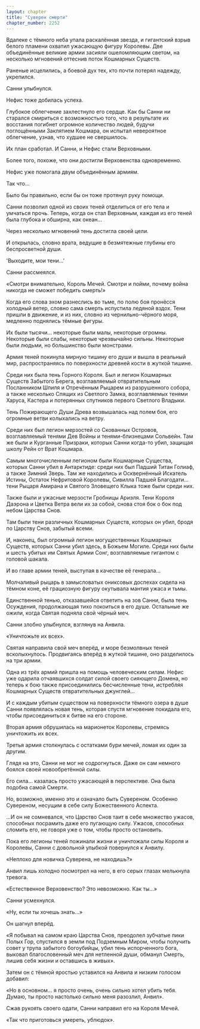 ```yaml
---
layout: chapter
title: "Суверен смерти"
chapter_number: 2252
---
```




Вдалеке с тёмного неба упала раскалённая звезда, и гигантский взрыв белого пламени охватил ужасающую фигуру Королевы. Две объединённые великие армии засияли ошеломляющим светом, на несколько мгновений оттеснив поток Кошмарных Существ.

Раненые исцелились, а боевой дух тех, кто почти потерял надежду, укрепился.

Санни улыбнулся.

Нефис тоже добилась успеха.

Глубокое облегчение захлестнуло его сердце. Как бы Санни ни старался смириться с возможностью того, что в результате их восстания погибнет огромное количество людей, будучи поглощёнными Заклятием Кошмара, он испытал невероятное облегчение, узнав, что худшее не свершилось.

Их план сработал. И Санни, и Нефис стали Верховными.

Более того, похоже, что они достигли Верховенства одновременно.

Нефис уже помогала двум объединённым армиям.

Так что...

Было бы правильно, если бы он тоже протянул руку помощи.

Санни позволил одной из своих теней отделиться от его тела и умчаться прочь. Теперь, когда он стал Верховным, каждая из его теней была глубока и обширна, как океан...

Через несколько мгновений тень достигла своей цели.

И открылась, словно врата, ведущие в безмятежные глубины его беспросветной души.

'Выходите, мои тени...'

Санни рассмеялся.

«Смотри внимательно, Король Мечей. Смотри и пойми, почему война никогда не сможет победить смерть!»

Когда его слова эхом разнеслись во тьме, по полю боя пронёсся холодный ветер, словно сама смерть испустила ледяной вздох. Тени пришли в движение, и из них, словно из чернильно-чёрного моря, медленно поднялись тёмные фигуры.

Их были тысячи... некоторые были малы, некоторые огромны. Некоторые были слабы, некоторые чрезвычайно сильны. Некоторые были людьми, но большинство были монстрами.

Армия теней покинула мирную тишину его души и вышла в реальный мир, распространяясь по поверхности древней кости в жуткой тишине.

Среди них была тень Горного Короля. Был и легион Кошмарных Существ Забытого Берега, возглавляемый отвратительным Посланником Шпиля и Отречённым Рыцарем из разрушенного собора, а также несколько Спящих из Светлого Замка, возглавляемых тенями Харуса, Кастера и потерянных спутников первого Светлого Владыки.

Тень Пожирающего Души Древа возвышалась над полем боя, его огромные ветви колыхались на ветру.

Среди них был легион мерзостей со Скованных Островов, возглавляемый тенями Дев Войны и тенями-близнецами Сольвейн. Там же были и Курганные Призраки, которых Санни когда-то убил, защищая школу Рейн от Врат Кошмара.

Самым многочисленным легионом были Кошмарные Существа, которых Санни убил в Антарктиде: среди них был Падший Титан Голиаф, а также Зимний Зверь. Там же находились и Осквернённый Искатель Истины, Остаток Нефритовой Королевы, Сивилла Падшей Благодати... тени Рыцаря Амирана и Святого Зловещего Клыка тоже были среди них.

Также были и ужасные мерзости Гробницы Ариэля. Тени Короля Даэрона и Цветка Ветра вели их за собой, снова стоя бок о бок под небом Царства Снов.

Там были тени различных Кошмарных Существ, которых он убил, бродя по Царству Снов, забытый всеми.

И, наконец, был огромный легион могущественных Кошмарных Существ, которых Санни убил здесь, в Божьем Могиле. Среди них были и шесть убитых им Святых Армии Сонг, возглавляемые гигантом с головой шакала.

И во главе армии теней, выступая в качестве её генерала...

Молчаливый рыцарь в замысловатых ониксовых доспехах сидела на тёмном коне, её грациозную фигуру окутывала мантия ужаса и тьмы.

Единственной тенью, отказавшейся ответить на зов Санни, была тень Осуждения, продолжающая тихо покоиться в его душе. Остальные же ожили, когда Святая подняла свой чёрный меч.

Санни злобно улыбнулся, взглянув на Анвила.

«Уничтожьте их всех».

Святая направила свой меч вперёд, и море безмолвных теней всколыхнулось. Продвигаясь вперёд в жуткой тишине, оно разделилось на три армии.

Одна из трёх армий пришла на помощь человеческим силам. Нефис уже одарила отчаявшихся солдат силой своего сияющего Домена, но теперь к бою также присоединились бесчисленные тени, истребляя Кошмарных Существ отвратительных джунглей...

И с каждым убитым существом на поверхности тёмного озера в душе Санни появлялась новая тень, которая спустя мгновение покидала его, чтобы присоединиться к битве на его стороне.

Вторая армия обрушилась на марионеток Королевы, стремясь уничтожить их всех.

Третья армия столкнулась с остатками бури мечей, ломая их один за другим.

Глядя на это, Санни не мог не содрогнуться. Даже он сам немного боялся своей новообретённой силы.

Его сила... казалась просто ужасающей в перспективе. Она была подобна самой Смерти.

Но, возможно, именно это и означало быть Сувереном. Особенно Сувереном, несущим в себе силу Божественного Аспекта.

...И он не сомневался, что Царство Снов таит в себе множество ужасов, способных посрамить даже его пугающую силу. Ужасов, способных сломить его, не говоря уже о том, чтобы просто остановить.

Пока его легионы теней пожинали жизни и уничтожали силы Короля и Королевы, Санни с довольной улыбкой повернулся к Анвилу.

«Неплохо для новичка Суверена, не находишь?»

Анвил лишь холодно посмотрел на него, в его серых глазах мелькнула тревога.

«Естественное Верховенство? Это невозможно. Как ты...»

Санни усмехнулся.

«Ну, если ты хочешь знать...»

Он шагнул вперёд.

«Я побывал на самом краю Царства Снов, преодолел зубчатые пики Полых Гор, спустился в земли под Подземным Миром, чтобы получить совет у трупа забытого богоубийцы, убил тень испорченного бога, выковал благословенный меч для нетленной души, обманул Смерть, лишив себя жизни и оставшись в живых».

Затем он с тёмной яростью уставился на Анвила и низким голосом добавил:

«Но в основном... я просто очень, очень сильно хотел убить тебя. Думаю, ты просто настолько сильно меня разозлил, Анвил».

Сжав рукоять своего одати, Санни направил его на Короля Мечей.

«Так что приготовься умереть, ублюдок».

